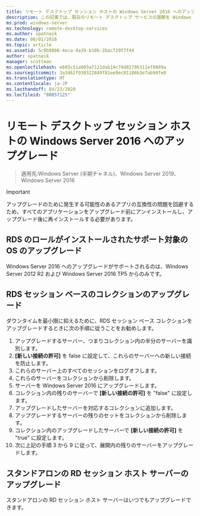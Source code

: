 ```yaml
---
title: リモート デスクトップ セッション ホストの Windows Server 2016 へのアップグレード
description: この記事では、既存のリモート デスクトップ サービスの展開を Windows Server 2016 にアップグレードする方法について説明します。
ms.prod: windows-server
ms.technology: remote-desktop-services
ms.author: spatnaik
ms.date: 08/01/2016
ms.topic: article
ms.assetid: 5c9b98b8-4eca-4a39-b10b-2bac729f7f44
author: spatnaik
manager: scottman
ms.openlocfilehash: e685c51a003a7121dab19c74d82796311ef0889a
ms.sourcegitcommit: 3a3d62f938322849f81ee9ec01186b3e7ab90fe0
ms.translationtype: HT
ms.contentlocale: ja-JP
ms.lasthandoff: 04/23/2020
ms.locfileid: "80857125"
---
```

# <a name="upgrading-your-remote-desktop-session-host-to-windows-server-2016"></a>リモート デスクトップ セッション ホストの Windows Server 2016 へのアップグレード

>適用先:Windows Server (半期チャネル)、Windows Server 2019、Windows Server 2016

> [!IMPORTANT]
> アップグレードのために発生する可能性のあるアプリの互換性の問題を回避するため、すべてのアプリケーションをアップグレード前にアンインストールし、アップグレード後に再インストールする必要があります。

## <a name="supported-os-upgrades-with-rds-role-installed"></a>RDS のロールがインストールされたサポート対象の OS のアップグレード
Windows Server 2016 へのアップグレードがサポートされるのは、Windows Server 2012 R2 および Windows Server 2016 TP5 からのみです。

## <a name="upgrading-a-rds-session-based-collection"></a>RDS セッション ベースのコレクションのアップグレード
ダウンタイムを最小限に抑えるために、RDS セッション ベース コレクションをアップグレードするときに次の手順に従うことをお勧めします。

1. アップグレードするサーバー、つまりコレクション内の半分のサーバーを識別します。
2. **[新しい接続の許可]** を false に設定して、これらのサーバーへの新しい接続を防止します。
3. これらのサーバー上のすべてのセッションをログオフします。 
4. これらのサーバーをコレクションから削除します。
5. サーバーを Windows Server 2016 にアップグレードします。
6. コレクション内の残りのサーバーで **[新しい接続の許可]** を "false" に設定します。
7. アップグレードしたサーバーを対応するコレクションに追加します。
8. アップグレードするサーバーの残りのセットをコレクションから削除します。
9. コレクション内のアップグレードしたサーバーで **[新しい接続の許可]** を "true" に設定します。
10. 次に上記の手順 3 から 9 に従って、展開内の残りのサーバーをアップグレードします。

## <a name="upgrading-a-standalone-rd-session-host-server"></a>スタンドアロンの RD セッション ホスト サーバーのアップグレード
スタンドアロンの RD セッション ホスト サーバーはいつでもアップグレードできます。